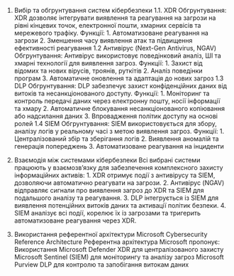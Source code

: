 
1. Вибір та обгрунтування систем кібербезпеки
	1.1. XDR
		Обгрунтування: 
			XDR дозволяє інтегрувати виявлення та реагування на загрози на рівні кінцевих точок, електронної пошти, хмарних сервісів та мережевого трафіку.
		Функції:
			1. Автоматизоване реагування на загрози
			2. Зменшення часу виявлення атак та підвищення ефективності реагування
	1.2 Антивірус (Next-Gen Antivirus, NGAV)
		Обгрунтування: 
			Антивірус використовує поведінковий аналіз, ШІ та хмарні технології для виявлення загроз.
		Функції:
			1. Захист від відомих та нових вірусів, троянів, руткітів
			2. Аналіз поведінки програм
			3. Автоматичне оновлення та адаптація до нових загроз
	1.3 DLP
		Обгрунтування: 
			DLP забезпечує захист конфіденційних даних від витоків та несанкціонованого доступу.
		Функції:
			1. Моніторинг та контроль передачі даних через електронну пошту, носії інформації та хмару
			2. Автоматичне блокування несанкціонованого копіювання або надсилання даних
			3. Впровадження політик доступу на основі ролей
	1.4 SIEM
		Обгрунтування: 
			SIEM використовується для збору, аналізу логів у реальному часі з метою виявлення загроз.
		Функції:
			1. Централізований збір та зберігання логів
			2. Виявлення аномалій та генерація попереджень
			3. Автоматизоване реагування на інциденти

2. Взаємодія між системами кібербезпеки
	Всі вибрані системи працюють у взаємозв’язку для забезпечення комплексного захисту інформаційних активів:
		1. XDR отримує події з антивірусу та SIEM, дозволяючи автоматично реагувати на загрози.
		2. Антивірус (NGAV) відправляє сигнали про виявлення загроз до XDR та SIEM для подальшого аналізу та реагування.
		3. DLP інтегрується із SIEM для виявлення потенційних витоків даних та активації політик безпеки.
		4. SIEM аналізує всі події, корелює їх із загрозами та тригерить автоматизоване реагування через XDR.

3. Використання референтної архітектури Microsoft Cybersecurity Reference Architecture
	Референтна архітектура Microsoft пропонує:
		Використання Microsoft Defender XDR для централізованого захисту
		Microsoft Sentinel (SIEM) для моніторингу та аналізу загроз
		Microsoft Purview DLP для контролю та запобігання витокам даних
